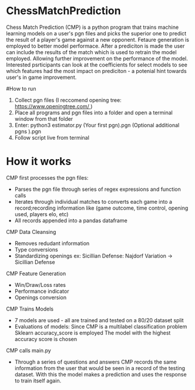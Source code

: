 # ChessMatchPrediction
Chess Match Prediction (CMP) is a python program that trains machine learning models on a user's pgn files and picks the superior one to predict the result of a player's game against a new opponent. Fetaure generation is employed to better model performace. After a prediciton is made the user can include the results of the match which is used to retrain the model employed. Allowing further improvement on the performance of the model. Interested psrticipants can look at the coefficients for select models to see which features had the most impact on prediciton -  a potenial hint towards user's in game improvement.

#How to run 
1. Collect pgn files (I reccomend opening tree: [https://www.openingtree.com/ ](https://www.openingtree.com/))
2. Place all programs and pgn files into a folder and open a terminal window from that folder
3. Enter: python3 estimator.py (Your first pgn).pgn (Optional additional pgns ).pgn
4. Follow script live from terminal

# How it works
CMP first processes the pgn files:
  - Parses the pgn file through series of regex expressions and function calls
  -  Iterates through individual matches to converts each game into a record;recording information like (game outcome, time control, opening used, players elo, etc)
  - All records appended into a pandas dataframe

CMP Data Cleansing
  - Removes redudant information
  - Type conversions
  - Standardizing openings ex: Sicillian Defense: Najdorf Variation -> Sicillian Defense

CMP Feature Generation
  - Win/Draw/Loss rates
  - Performance indicator
  - Openings conversion

CMP Trains Models
  - 7 models are used -  all are trained and tested on a 80/20 dataset split
  - Evaluations of models:
    Since CMP is a multilabel classification problem Sklearn accuracy_score is employed
    The model with the highest accuracy score is chosen

CMP calls main.py
  - Through a series of questions and answers CMP records the same information from the user that would be seen in a record of the testing dataset. With this the model makes a prediction and uses the response to train itself again. 



    
